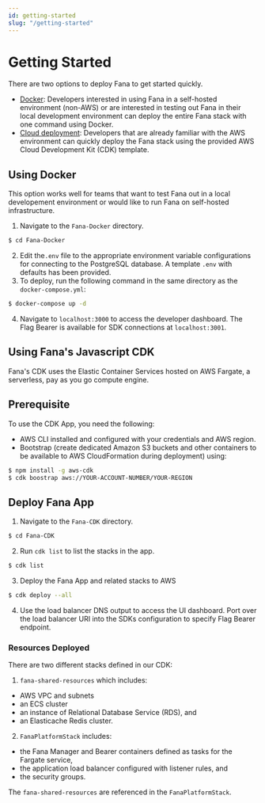 ```yaml
---
id: getting-started
slug: "/getting-started"
---
```


# Getting Started

There are two options to deploy Fana to get started quickly.

- [Docker](#using-docker): Developers interested in using Fana in a self-hosted environment (non-AWS) or are interested in testing out Fana in their local development environment can deploy the entire Fana stack with one command using Docker.
- [Cloud deployment](#using-fanas-javascript-cdk): Developers that are already familiar with the AWS environment can quickly deploy the Fana stack using the provided AWS Cloud Development Kit (CDK) template.

## Using Docker

This option works well for teams that want to test Fana out in a local developement environment or would like to run Fana on self-hosted infrastructure.

1. Navigate to the `Fana-Docker` directory.

```bash
$ cd Fana-Docker
```

2. Edit the`.env` file to the appropriate environment variable configurations for connecting to the PostgreSQL database. A template `.env` with defaults has been provided.
3. To deploy, run the following command in the same directory as the `docker-compose.yml`:

```bash
$ docker-compose up -d
```

4. Navigate to `localhost:3000` to access the developer dashboard. The Flag Bearer is available for SDK connections at `localhost:3001`.

## Using Fana's Javascript CDK

Fana's CDK uses the Elastic Container Services hosted on AWS Fargate, a serverless, pay as you go compute engine.

## Prerequisite

To use the CDK App, you need the following:

- AWS CLI installed and configured with your credentials and AWS region.
- Bootstrap (create dedicated Amazon S3 buckets and other containers to be available to AWS CloudFormation during deployment) using:

```bash
$ npm install -g aws-cdk
$ cdk boostrap aws://YOUR-ACCOUNT-NUMBER/YOUR-REGION
```

## Deploy Fana App

1. Navigate to the `Fana-CDK` directory.

```bash
$ cd Fana-CDK
```

2. Run `cdk list` to list the stacks in the app.

```bash
$ cdk list
```

3. Deploy the Fana App and related stacks to AWS

```bash
$ cdk deploy --all
```

4. Use the load balancer DNS output to access the UI dashboard. Port over the load balancer URI into the SDKs configuration to specify Flag Bearer endpoint.

### Resources Deployed

There are two different stacks defined in our CDK:

1. `fana-shared-resources` which includes:

- AWS VPC and subnets
- an ECS cluster
- an instance of Relational Database Service (RDS), and
- an Elasticache Redis cluster.

2. `FanaPlatformStack` includes:

- the Fana Manager and Bearer containers defined as tasks for the Fargate service,
- the application load balancer configured with listener rules, and
- the security groups.

The `fana-shared-resources` are referenced in the `FanaPlatformStack`.
